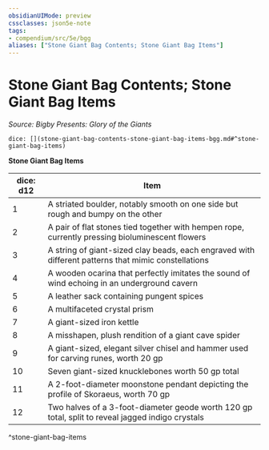 ```yaml
---
obsidianUIMode: preview
cssclasses: json5e-note
tags:
- compendium/src/5e/bgg
aliases: ["Stone Giant Bag Contents; Stone Giant Bag Items"]
---
```

# Stone Giant Bag Contents; Stone Giant Bag Items
*Source: Bigby Presents: Glory of the Giants* 

`dice: [](stone-giant-bag-contents-stone-giant-bag-items-bgg.md#^stone-giant-bag-items)`

**Stone Giant Bag Items**

| dice: d12 | Item |
|-----------|------|
| 1 | A striated boulder, notably smooth on one side but rough and bumpy on the other |
| 2 | A pair of flat stones tied together with hempen rope, currently pressing bioluminescent flowers |
| 3 | A string of giant-sized clay beads, each engraved with different patterns that mimic constellations |
| 4 | A wooden ocarina that perfectly imitates the sound of wind echoing in an underground cavern |
| 5 | A leather sack containing pungent spices |
| 6 | A multifaceted crystal prism |
| 7 | A giant-sized iron kettle |
| 8 | A misshapen, plush rendition of a giant cave spider |
| 9 | A giant-sized, elegant silver chisel and hammer used for carving runes, worth 20 gp |
| 10 | Seven giant-sized knucklebones worth 50 gp total |
| 11 | A 2-foot-diameter moonstone pendant depicting the profile of Skoraeus, worth 70 gp |
| 12 | Two halves of a 3-foot-diameter geode worth 120 gp total, split to reveal jagged indigo crystals |
^stone-giant-bag-items
